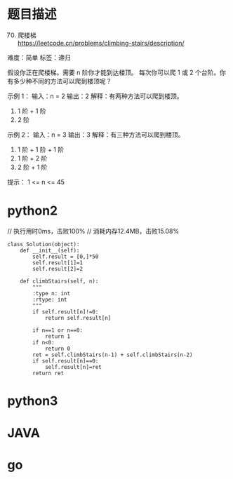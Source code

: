 # 题目描述

70. 爬楼梯  
https://leetcode.cn/problems/climbing-stairs/description/  

难度：简单
标签：递归

假设你正在爬楼梯。需要 n 阶你才能到达楼顶。
每次你可以爬 1 或 2 个台阶。你有多少种不同的方法可以爬到楼顶呢？

示例 1：
输入：n = 2
输出：2
解释：有两种方法可以爬到楼顶。
1. 1 阶 + 1 阶
2. 2 阶

示例 2：
输入：n = 3
输出：3
解释：有三种方法可以爬到楼顶。
1. 1 阶 + 1 阶 + 1 阶
2. 1 阶 + 2 阶
3. 2 阶 + 1 阶

提示：
1 <= n <= 45

# python2
// 执行用时0ms，击败100%
// 消耗内存12.4MB，击败15.08%
```
class Solution(object):
    def __init__(self):
        self.result = [0,]*50
        self.result[1]=1
        self.result[2]=2
    
    def climbStairs(self, n):
        """
        :type n: int
        :rtype: int
        """
        if self.result[n]!=0:
            return self.result[n]
        
        if n==1 or n==0:
            return 1
        if n<0:
            return 0
        ret = self.climbStairs(n-1) + self.climbStairs(n-2)
        if self.result[n]==0:
            self.result[n]=ret
        return ret
```

# python3 

# JAVA

# go
